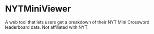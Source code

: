 # NYTMiniViewer
A web tool that lets users get a breakdown of their NYT Mini Crossword leaderboard data. Not affiliated with NYT.
